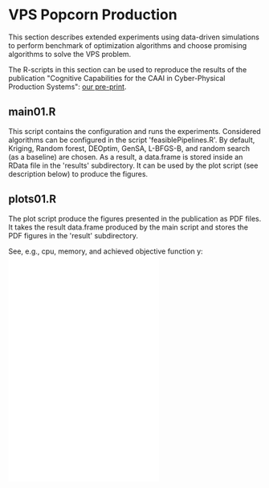 # VPS Popcorn Production
This section describes extended experiments using data-driven simulations to perform benchmark of optimization algorithms and choose
promising algorithms to solve the VPS problem.

The R-scripts in this section can be used to reproduce the results of the publication "Cognitive Capabilities for the CAAI in Cyber-Physical Production Systems": [our pre-print](https://arxiv.org/abs/2012.01823).

## main01.R
This script contains the configuration and runs the experiments.
Considered algorithms can be configured in the script 'feasiblePipelines.R'.
By default, Kriging, Random forest, DEOptim, GenSA, L-BFGS-B, and random search (as a baseline) are chosen.
As a result, a data.frame is stored inside an RData file in the 'results' subdirectory.
It can be used by the plot script (see description below) to produce the figures.

## plots01.R
The plot script produce the figures presented in the publication as PDF files.
It takes the result data.frame produced by the main script and stores the PDF figures in the 'result' subdirectory.

See, e.g., cpu, memory, and achieved objective function y:
![Cpu consumption](results/2020.14.12_cpu.pdf)
![Memory consumption](results/2020.14.12_mem.pdf)
![Achieved objective](results/2020.14.12_y.pdf)
